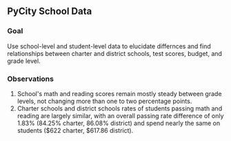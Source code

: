 ## PyCity School Data

### Goal
Use school-level and student-level data to elucidate differnces and find relationships between charter and district schools, test scores, budget, and grade level. 

### Observations
1. School's math and reading scores remain mostly steady between grade levels, not changing more than one to two percentage points. 
2. Charter schools and district schools rates of students passing math and reading are largely similar, with an overall passing rate difference of only 1.83% (84.25% charter, 86.08% district) and spend nearly the same on students ($622 charter, $617.86 district).  
